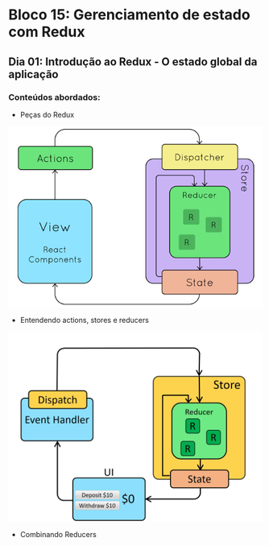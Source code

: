# Bloco 15: Gerenciamento de estado com Redux
## Dia 01: Introdução ao Redux - O estado global da aplicação
### Conteúdos abordados:

* Peças do Redux

![Peças do Redux](./imagem2.png)

* Entendendo actions, stores e reducers

 ![Entendendo actions, stores e reducers](./reduxdataflowdiagram-49fa8c3968371d9ef6f2a1486bd40a26.gif)

* Combinando Reducers
